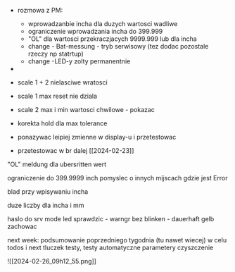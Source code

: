- rozmowa z PM:
	- wprowadzanbie incha dla duzych wartosci wadliwe
	- ograniczenie wprowadzania incha do 399.999
	- "OL" dla wartosci przekraczjacych 9999.999 lub dla incha
	- change - Bat-messung - tryb serwisowy (tez dodac pozostale rzeczy np statrtup)
	- change -LED-y zolty permanentnie 
- 

- scale 1 + 2 nielasciwe wratosci 
- scale 1 max reset nie dziala
- scale 2 max i min wartosci chwilowe - pokazac





- korekta hold dla max tolerance
- ponazywac leipiej zmienne w display-u i przetestowac 
- przetestowac w br
dalej [[2024-02-23]]

"OL" meldung dla ubersritten wert 

ograniczenie do 399.9999 inch
pomyslec o innych mijscach gdzie jest Error

blad przy wpisywaniu incha

duze liczby dla incha i mm


haslo do srv mode
led sprawdzic - warngr  bez blinken - dauerhaft gelb
zachowac

next week:
podsumowanie poprzedniego tygodnia (tu nawet wiecej) w celu todos i next
tluczek
testy, testy automatyczne
parametery 
czyszczenie



![[2024-02-26_09h12_55.png]]